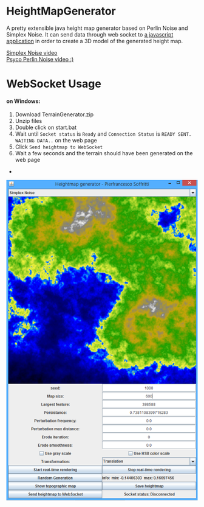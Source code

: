 # HeightMapGenerator
A pretty extensible java height map generator based on Perlin Noise and Simplex Noise.
It can send data through web socket to [a javascript application](https://github.com/PierfrancescoSoffritti/TerrainGenerator) in order to create a 3D model of the generated height map.

[Simplex Noise video](https://www.youtube.com/watch?v=CLzB6qL86qQ)<br/>
[Psyco Perlin Noise video :)](https://www.youtube.com/watch?v=IBLfilm35xU)

# WebSocket Usage
#### on Windows:
1. Download TerrainGenerator.zip
2. Unzip files
3. Double click on start.bat
4. Wait until `Socket status` is `Ready` and `Connection Status` is `READY SENT. WAITING DATA..` on the web page
5. Click `Send heightmap to WebSocket`
6. Wait a few seconds and the terrain should have been generated on the web page


-

![Alt text](/pcg.PNG?raw=true "Example")
